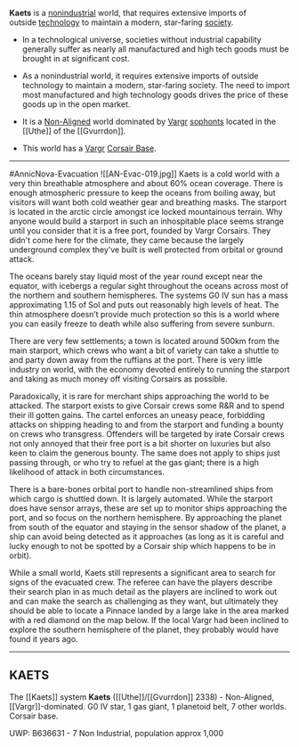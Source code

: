 **Kaets** is a [nonindustrial](https://wiki.travellerrpg.com/Nonindustrial_World "Nonindustrial World") world, that requires extensive imports of outside [technology](https://wiki.travellerrpg.com/Technology "Technology") to maintain a modern, star-faring [society](https://wiki.travellerrpg.com/Society "Society").

- In a technological universe, societies without industrial capability generally suffer as nearly all manufactured and high tech goods must be brought in at significant cost.
- As a nonindustrial world, it requires extensive imports of outside technology to maintain a modern, star-faring society. The need to import most manufactured and high technology goods drives the price of these goods up in the open market.
- It is a [Non-Aligned](https://wiki.travellerrpg.com/Non-Aligned "Non-Aligned") world dominated by [Vargr](https://wiki.travellerrpg.com/Vargr "Vargr") [sophonts](https://wiki.travellerrpg.com/Sophont "Sophont") located in the [[Uthe]] of the [[Gvurrdon]].

- This world has a [Vargr](https://wiki.travellerrpg.com/Vargr_Extents "Vargr Extents") [Corsair Base](https://wiki.travellerrpg.com/Corsair_Base "Corsair Base").

---
#AnnicNova-Evacuation
![[AN-Evac-019.jpg]]
Kaets is a cold world with a very thin breathable atmosphere and about 60% ocean coverage. There is enough atmospheric pressure to keep the oceans from boiling away, but visitors will want both cold weather gear and breathing masks. The starport is located in the arctic circle amongst ice locked mountainous terrain. Why anyone would build a starport in such an inhospitable place seems strange until you consider that it is a free port, founded by Vargr Corsairs. They didn't come here for the climate, they came because the largely underground complex they’ve built is well protected from orbital or ground attack.

The oceans barely stay liquid most of the year round except near the equator, with icebergs a regular sight throughout the oceans across most of the northern and southern hemispheres. The systems G0 IV sun has a mass approximating 1.15 of Sol and puts out reasonably high levels of heat. The thin atmosphere doesn’t provide much protection so this is a world where you can easily freeze to death while also suffering from severe sunburn.

There are very few settlements; a town is located around 500km from the main starport, which crews who want a bit of variety can take a shuttle to and party down away from the ruffians at the port. There is very little industry on world, with the economy devoted entirely to running the starport and taking as much money off visiting Corsairs as possible.

Paradoxically, it is rare for merchant ships approaching the world to be attacked. The starport exists to give Corsair crews some R&R and to spend their ill gotten gains. The cartel enforces an uneasy peace, forbidding attacks on shipping heading to and from the starport and funding a bounty on crews who transgress. Offenders will be targeted by irate Corsair crews not only annoyed that their free port is a bit shorter on luxuries but also keen to claim the generous bounty. The same does not apply to ships just passing through, or who try to refuel at the gas giant; there is a high likelihood of attack in both circumstances.

There is a bare-bones orbital port to handle non-streamlined ships from which cargo is shuttled down. It is largely automated. While the starport does have sensor arrays, these are set up to monitor ships approaching the port, and so focus on the northern hemisphere. By approaching the planet from south of the equator and staying in the sensor shadow of the planet, a ship can avoid being detected as it approaches (as long as it is careful and lucky enough to not be spotted by a Corsair ship which happens to be in orbit).

While a small world, Kaets still represents a significant area to search for signs of the evacuated crew. The referee can have the players describe their search plan in as much detail as the players are inclined to work out and can make the search as challenging as they want, but ultimately they should be able to locate a Pinnace landed by a large lake in the area marked with a red diamond on the map below. If the local Vargr had been inclined to explore the southern hemisphere of the planet, they probably would have found it years ago.


---
## KAETS

The [[Kaets]] system
**Kaets** ([[Uthe]]/[[Gvurrdon]] 2338) - Non-Aligned, [[Vargr]]-dominated.
G0 IV star, 1 gas giant, 1 planetoid belt, 7 other worlds. Corsair base.

UWP: B636631 - 7 Non Industrial, population approx 1,000